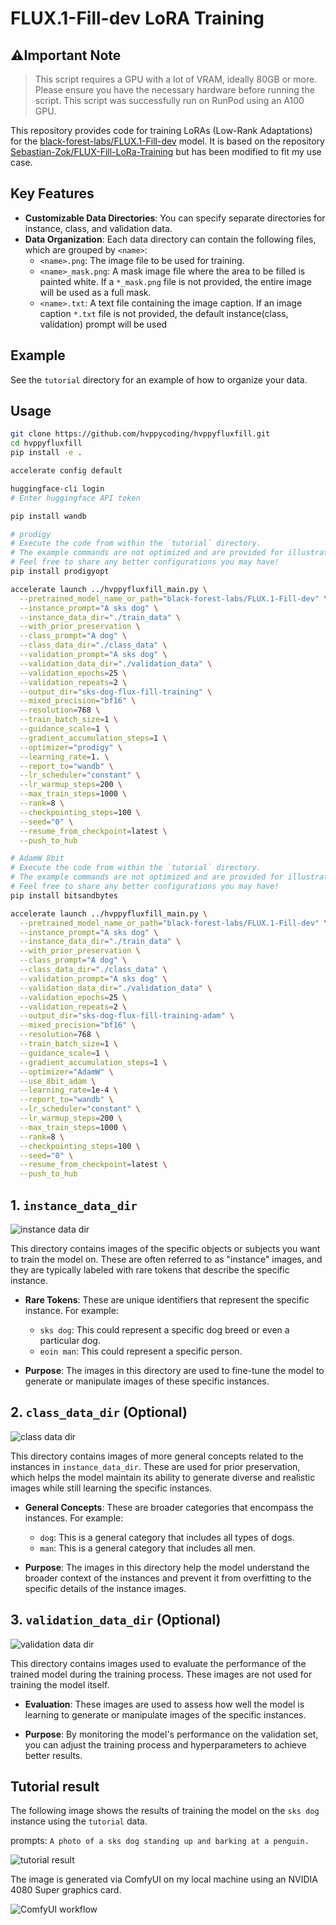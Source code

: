 # FLUX.1-Fill-dev LoRA Training

## ⚠️Important Note

> This script requires a GPU with a lot of VRAM, ideally 80GB or more. Please ensure you have the necessary hardware before running the script. This script was successfully run on RunPod using an A100 GPU.

This repository provides code for training LoRAs (Low-Rank Adaptations) for the [black-forest-labs/FLUX.1-Fill-dev](https://huggingface.co/black-forest-labs/FLUX.1-Fill-dev) model. It is based on the repository [Sebastian-Zok/FLUX-Fill-LoRa-Training](https://github.com/Sebastian-Zok/FLUX-Fill-LoRa-Training) but has been modified to fit my use case.

## Key Features

* **Customizable Data Directories**: You can specify separate directories for instance, class, and validation data.
* **Data Organization**: Each data directory can contain the following files, which are grouped by `<name>`:
    * `<name>.png`: The image file to be used for training.
    * `<name>_mask.png`: A mask image file where the area to be filled is painted white. If a `*_mask.png` file is not provided, the entire image will be used as a full mask.
    * `<name>.txt`: A text file containing the image caption. If an image caption `*.txt` file is not provided, the default instance(class, validation) prompt will be used

## Example

See the `tutorial` directory for an example of how to organize your data.

## Usage

```bash
git clone https://github.com/hvppycoding/hvppyfluxfill.git
cd hvppyfluxfill
pip install -e .

accelerate config default

huggingface-cli login
# Enter huggingface API token

pip install wandb
```

```bash
# prodigy
# Execute the code from within the `tutorial` directory.
# The example commands are not optimized and are provided for illustrative purposes only.
# Feel free to share any better configurations you may have!
pip install prodigyopt

accelerate launch ../hvppyfluxfill_main.py \
  --pretrained_model_name_or_path="black-forest-labs/FLUX.1-Fill-dev" \
  --instance_prompt="A sks dog" \
  --instance_data_dir="./train_data" \
  --with_prior_preservation \
  --class_prompt="A dog" \
  --class_data_dir="./class_data" \
  --validation_prompt="A sks dog" \
  --validation_data_dir="./validation_data" \
  --validation_epochs=25 \
  --validation_repeats=2 \
  --output_dir="sks-dog-flux-fill-training" \
  --mixed_precision="bf16" \
  --resolution=768 \
  --train_batch_size=1 \
  --guidance_scale=1 \
  --gradient_accumulation_steps=1 \
  --optimizer="prodigy" \
  --learning_rate=1. \
  --report_to="wandb" \
  --lr_scheduler="constant" \
  --lr_warmup_steps=200 \
  --max_train_steps=1000 \
  --rank=8 \
  --checkpointing_steps=100 \
  --seed="0" \
  --resume_from_checkpoint=latest \
  --push_to_hub
```

```bash
# AdamW 8bit
# Execute the code from within the `tutorial` directory.
# The example commands are not optimized and are provided for illustrative purposes only.
# Feel free to share any better configurations you may have!
pip install bitsandbytes

accelerate launch ../hvppyfluxfill_main.py \
  --pretrained_model_name_or_path="black-forest-labs/FLUX.1-Fill-dev" \
  --instance_prompt="A sks dog" \
  --instance_data_dir="./train_data" \
  --with_prior_preservation \
  --class_prompt="A dog" \
  --class_data_dir="./class_data" \
  --validation_prompt="A sks dog" \
  --validation_data_dir="./validation_data" \
  --validation_epochs=25 \
  --validation_repeats=2 \
  --output_dir="sks-dog-flux-fill-training-adam" \
  --mixed_precision="bf16" \
  --resolution=768 \
  --train_batch_size=1 \
  --guidance_scale=1 \
  --gradient_accumulation_steps=1 \
  --optimizer="AdamW" \
  --use_8bit_adam \
  --learning_rate=1e-4 \
  --report_to="wandb" \
  --lr_scheduler="constant" \
  --lr_warmup_steps=200 \
  --max_train_steps=1000 \
  --rank=8 \
  --checkpointing_steps=100 \
  --seed="0" \
  --resume_from_checkpoint=latest \
  --push_to_hub
```

## 1. `instance_data_dir`

![instance data dir](./doc/instance_data_dir.png)

This directory contains images of the specific objects or subjects you want to train the model on. These are often referred to as "instance" images, and they are typically labeled with rare tokens that describe the specific instance.

* **Rare Tokens**: These are unique identifiers that represent the specific instance. For example:
    * `sks dog`:  This could represent a specific dog breed or even a particular dog.
    * `eoin man`: This could represent a specific person.

* **Purpose**: The images in this directory are used to fine-tune the model to generate or manipulate images of these specific instances.

## 2. `class_data_dir` (Optional)

![class data dir](./doc/class_data_dir.png)

This directory contains images of more general concepts related to the instances in `instance_data_dir`. These are used for prior preservation, which helps the model maintain its ability to generate diverse and realistic images while still learning the specific instances.

* **General Concepts**: These are broader categories that encompass the instances. For example:
    * `dog`: This is a general category that includes all types of dogs.
    * `man`: This is a general category that includes all men.

* **Purpose**: The images in this directory help the model understand the broader context of the instances and prevent it from overfitting to the specific details of the instance images.

## 3. `validation_data_dir` (Optional)

![validation data dir](./doc/validation_data_dir.png)

This directory contains images used to evaluate the performance of the trained model during the training process. These images are not used for training the model itself.

* **Evaluation**: These images are used to assess how well the model is learning to generate or manipulate images of the specific instances.

* **Purpose**: By monitoring the model's performance on the validation set, you can adjust the training process and hyperparameters to achieve better results.

## Tutorial result

The following image shows the results of training the model on the `sks dog` instance using the `tutorial` data.  

prompts: `A photo of a sks dog standing up and barking at a penguin.`

![tutorial result](./doc/tutorial_result.png)

The image is generated via ComfyUI on my local machine using an NVIDIA 4080 Super graphics card.

![ComfyUI workflow](./doc/comfyui_workflow.png)
